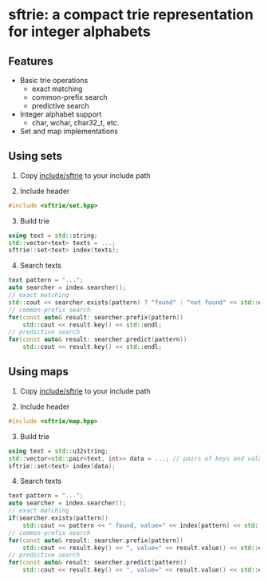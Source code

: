# sftrie: a compact trie representation for integer alphabets

## Features
- Basic trie operations
  - exact matching
  - common-prefix search
  - predictive search
- Integer alphabet support
  - char, wchar, char32_t, etc.
- Set and map implementations

## Using sets

1. Copy [include/sftrie](include/sftrie) to your include path

2. Include header
```c++
#include <sftrie/set.hpp>
```

3. Build trie
```c++
using text = std::string;
std::vector<text> texts = ...;
sftrie::set<text> index(texts);
```

4. Search texts
```c++
text pattern = "...";
auto searcher = index.searcher();
// exact matching
std::cout << searcher.exists(pattern) ? "found" : "not found" << std::endl;
// common-prefix search
for(const auto& result: searcher.prefix(pattern))
	std::cout << result.key() << std::endl;
// predictive search
for(const auto& result: searcher.predict(pattern))
	std::cout << result.key() << std::endl;
```

## Using maps

1. Copy [include/sftrie](include/sftrie) to your include path

2. Include header
```c++
#include <sftrie/map.hpp>
```

3. Build trie
```c++
using text = std::u32string;
std::vector<std::pair<text, int>> data = ...; // pairs of keys and values are required
sftrie::set<text> index(data);
```

4. Search texts
```c++
text pattern = "...";
auto searcher = index.searcher();
// exact matching
if(searcher.exists(pattern))
	std::cout << pattern << " found, value=" << index[pattern] << std::endl;
// common-prefix search
for(const auto& result: searcher.prefix(pattern))
	std::cout << result.key() << ", value=" << result.value() << std::endl;
// predictive search
for(const auto& result: searcher.predict(pattern))
	std::cout << result.key() << ", value=" << result.value() << std::endl;
```
